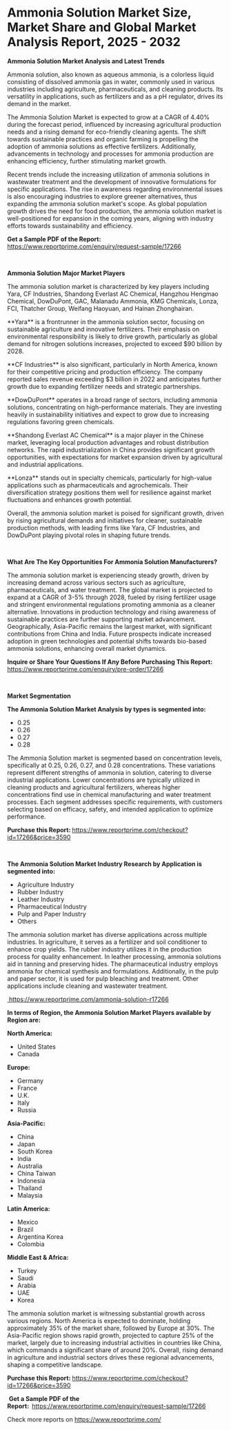 <p><h1>Ammonia Solution Market Size, Market Share and Global Market Analysis Report, 2025 - 2032</h1></p><p><strong>Ammonia Solution Market Analysis and Latest Trends</strong></p>
<p><p>Ammonia solution, also known as aqueous ammonia, is a colorless liquid consisting of dissolved ammonia gas in water, commonly used in various industries including agriculture, pharmaceuticals, and cleaning products. Its versatility in applications, such as fertilizers and as a pH regulator, drives its demand in the market.</p><p>The Ammonia Solution Market is expected to grow at a CAGR of 4.40% during the forecast period, influenced by increasing agricultural production needs and a rising demand for eco-friendly cleaning agents. The shift towards sustainable practices and organic farming is propelling the adoption of ammonia solutions as effective fertilizers. Additionally, advancements in technology and processes for ammonia production are enhancing efficiency, further stimulating market growth.</p><p>Recent trends include the increasing utilization of ammonia solutions in wastewater treatment and the development of innovative formulations for specific applications. The rise in awareness regarding environmental issues is also encouraging industries to explore greener alternatives, thus expanding the ammonia solution market's scope. As global population growth drives the need for food production, the ammonia solution market is well-positioned for expansion in the coming years, aligning with industry efforts towards sustainability and efficiency.</p></p>
<p><strong>Get a Sample PDF of the Report:&nbsp;</strong> <a href="https://www.reportprime.com/enquiry/request-sample/17266?utm_campaign=3561&utm_medium=2&utm_source=Github&utm_content=ia&utm_term=18032025&utm_id=ammonia-solution">https://www.reportprime.com/enquiry/request-sample/17266</a></p>
<p>&nbsp;</p>
<p><strong>Ammonia Solution Major Market Players</strong></p>
<p><p>The ammonia solution market is characterized by key players including Yara, CF Industries, Shandong Everlast AC Chemical, Hangzhou Hengmao Chemical, DowDuPont, GAC, Malanadu Ammonia, KMG Chemicals, Lonza, FCI, Thatcher Group, Weifang Haoyuan, and Hainan Zhonghairan. </p><p>**Yara** is a frontrunner in the ammonia solution sector, focusing on sustainable agriculture and innovative fertilizers. Their emphasis on environmental responsibility is likely to drive growth, particularly as global demand for nitrogen solutions increases, projected to exceed $90 billion by 2028.</p><p>**CF Industries** is also significant, particularly in North America, known for their competitive pricing and production efficiency. The company reported sales revenue exceeding $3 billion in 2022 and anticipates further growth due to expanding fertilizer needs and strategic partnerships.</p><p>**DowDuPont** operates in a broad range of sectors, including ammonia solutions, concentrating on high-performance materials. They are investing heavily in sustainability initiatives and expect to grow due to increasing regulations favoring green chemicals.</p><p>**Shandong Everlast AC Chemical** is a major player in the Chinese market, leveraging local production advantages and robust distribution networks. The rapid industrialization in China provides significant growth opportunities, with expectations for market expansion driven by agricultural and industrial applications.</p><p>**Lonza** stands out in specialty chemicals, particularly for high-value applications such as pharmaceuticals and agrochemicals. Their diversification strategy positions them well for resilience against market fluctuations and enhances growth potential.</p><p>Overall, the ammonia solution market is poised for significant growth, driven by rising agricultural demands and initiatives for cleaner, sustainable production methods, with leading firms like Yara, CF Industries, and DowDuPont playing pivotal roles in shaping future trends.</p></p>
<p>&nbsp;</p>
<p><strong>What Are The Key Opportunities For Ammonia Solution Manufacturers?</strong></p>
<p><p>The ammonia solution market is experiencing steady growth, driven by increasing demand across various sectors such as agriculture, pharmaceuticals, and water treatment. The global market is projected to expand at a CAGR of 3-5% through 2028, fueled by rising fertilizer usage and stringent environmental regulations promoting ammonia as a cleaner alternative. Innovations in production technology and rising awareness of sustainable practices are further supporting market advancement. Geographically, Asia-Pacific remains the largest market, with significant contributions from China and India. Future prospects indicate increased adoption in green technologies and potential shifts towards bio-based ammonia solutions, enhancing overall market dynamics.</p></p>
<p><strong>Inquire or Share Your Questions If Any Before Purchasing This Report:</strong> <a href="https://www.reportprime.com/enquiry/pre-order/17266?utm_campaign=3561&utm_medium=2&utm_source=Github&utm_content=ia&utm_term=18032025&utm_id=ammonia-solution">https://www.reportprime.com/enquiry/pre-order/17266</a></p>
<p>&nbsp;</p>
<p><strong>Market Segmentation</strong></p>
<p><strong>The Ammonia Solution Market Analysis by types is segmented into:</strong></p>
<p><ul><li>0.25</li><li>0.26</li><li>0.27</li><li>0.28</li></ul></p>
<p><p>The Ammonia Solution market is segmented based on concentration levels, specifically at 0.25, 0.26, 0.27, and 0.28 concentrations. These variations represent different strengths of ammonia in solution, catering to diverse industrial applications. Lower concentrations are typically utilized in cleaning products and agricultural fertilizers, whereas higher concentrations find use in chemical manufacturing and water treatment processes. Each segment addresses specific requirements, with customers selecting based on efficacy, safety, and intended application to optimize performance.</p></p>
<p><strong>Purchase this Report:&nbsp;</strong><a href="https://www.reportprime.com/checkout?id=17266&price=3590&utm_campaign=3561&utm_medium=2&utm_source=Github&utm_content=ia&utm_term=18032025&utm_id=ammonia-solution">https://www.reportprime.com/checkout?id=17266&price=3590</a></p>
<p>&nbsp;</p>
<p><strong>The Ammonia Solution Market Industry Research by Application is segmented into:</strong></p>
<p><ul><li>Agriculture Industry</li><li>Rubber Industry</li><li>Leather Industry</li><li>Pharmaceutical Industry</li><li>Pulp and Paper Industry</li><li>Others</li></ul></p>
<p><p>The ammonia solution market has diverse applications across multiple industries. In agriculture, it serves as a fertilizer and soil conditioner to enhance crop yields. The rubber industry utilizes it in the production process for quality enhancement. In leather processing, ammonia solutions aid in tanning and preserving hides. The pharmaceutical industry employs ammonia for chemical synthesis and formulations. Additionally, in the pulp and paper sector, it is used for pulp bleaching and treatment. Other applications include cleaning and wastewater treatment.</p></p>
<p><a href="https://www.reportprime.com/ammonia-solution-r17266?utm_campaign=3561&utm_medium=2&utm_source=Github&utm_content=ia&utm_term=18032025&utm_id=ammonia-solution">&nbsp;https://www.reportprime.com/ammonia-solution-r17266</a></p>
<p><strong>In terms of Region, the Ammonia Solution Market Players available by Region are:</strong></p>
<p>
    <p> <strong> North America: </strong>
        <ul>
            <li>United States</li>
            <li>Canada</li>
        </ul>
        </p> 
    <p> <strong> Europe: </strong>
        <ul>
            <li>Germany</li>
            <li>France</li>
            <li>U.K.</li>
            <li>Italy</li>
            <li>Russia</li>
        </ul>
        </p> 
    <p> <strong> Asia-Pacific: </strong>
        <ul>
            <li>China</li>
            <li>Japan</li>
            <li>South Korea</li>
            <li>India</li>
            <li>Australia</li>
            <li>China Taiwan</li>
            <li>Indonesia</li>
            <li>Thailand</li>
            <li>Malaysia</li>
        </ul>
        </p> 
    <p> <strong> Latin America: </strong>
        <ul>
            <li>Mexico</li>
            <li>Brazil</li>
            <li>Argentina Korea</li>
            <li>Colombia</li>
        </ul>
        </p> 
    <p> <strong> Middle East & Africa: </strong>
        <ul>
            <li>Turkey</li>
            <li>Saudi</li>
            <li>Arabia</li>
            <li>UAE</li>
            <li>Korea</li>
        </ul>
    </p>
    </p>
<p><p>The ammonia solution market is witnessing substantial growth across various regions. North America is expected to dominate, holding approximately 35% of the market share, followed by Europe at 30%. The Asia-Pacific region shows rapid growth, projected to capture 25% of the market, largely due to increasing industrial activities in countries like China, which commands a significant share of around 20%. Overall, rising demand in agriculture and industrial sectors drives these regional advancements, shaping a competitive landscape.</p></p>
<p><strong>Purchase this Report: </strong><a href="https://www.reportprime.com/checkout?id=17266&price=3590&utm_campaign=3561&utm_medium=2&utm_source=Github&utm_content=ia&utm_term=18032025&utm_id=ammonia-solution">https://www.reportprime.com/checkout?id=17266&price=3590</a></p>
<p>&nbsp;<strong>Get a Sample PDF of the Report:&nbsp;&nbsp;</strong><a href="https://www.reportprime.com/enquiry/request-sample/17266?utm_campaign=3561&utm_medium=2&utm_source=Github&utm_content=ia&utm_term=18032025&utm_id=ammonia-solution">https://www.reportprime.com/enquiry/request-sample/17266</a></p>
<p><strong></strong></p>
<p>Check more reports on <a href="https://www.reportprime.com/?utm_campaign=3561&utm_medium=2&utm_source=Github&utm_content=ia&utm_term=18032025&utm_id=ammonia-solution">https://www.reportprime.com/</a></p>